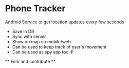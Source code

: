 Phone Tracker
=============

Android Service to get location updates every few seconds
* Save in DB
* Sync with server
* Show on map on mobile/web
* Can be used to keep track of user's movement
* Can be used as spy app too :P

** Fork and contribute **
